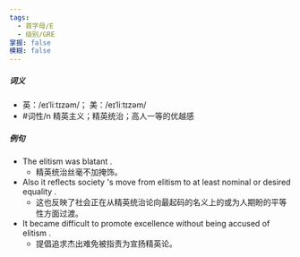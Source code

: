 ```yaml
---
tags:
  - 首字母/E
  - 级别/GRE
掌握: false
模糊: false
---
```

##### 词义
- 英：/eɪˈliːtɪzəm/； 美：/eɪˈliːtɪzəm/
- #词性/n  精英主义；精英统治；高人一等的优越感
##### 例句
- The elitism was blatant .
	- 精英统治丝毫不加掩饰。
- Also it reflects society 's move from elitism to at least nominal or desired equality .
	- 这也反映了社会正在从精英统治论向最起码的名义上的或为人期盼的平等性方面过渡。
- It became difficult to promote excellence without being accused of elitism .
	- 提倡追求杰出难免被指责为宣扬精英论。
